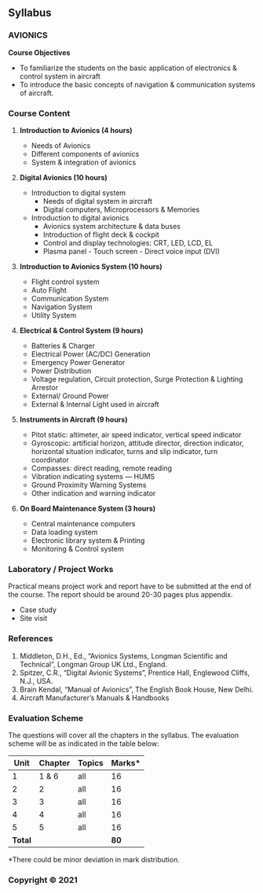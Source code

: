 ## Syllabus

### **AVIONICS**

**Course Objectives**

* To familiarize the students on the basic application of electronics & control system in aircraft
* To introduce the basic concepts of navigation & communication systems of aircraft.

### **Course Content**

1. **Introduction to Avionics (4 hours)**
    * Needs of Avionics
    * Different components of avionics
    * System & integration of avionics
    
2. **Digital Avionics (10 hours)**
    * Introduction to digital system
        * Needs of digital system in aircraft
        * Digital computers, Microprocessors & Memories
    * Introduction to digital avionics
        * Avionics system architecture & data buses
        * Introduction of flight deck & cockpit
        * Control and display technologies: CRT, LED, LCD, EL
        * Plasma panel - Touch screen - Direct voice input (DVI)

3. **Introduction to Avionics System (10 hours)**
    * Flight control system
    * Auto Flight
    * Communication System
    * Navigation System
    * Utility System
    
4. **Electrical & Control System (9 hours)**
    * Batteries & Charger
    * Electrical Power (AC/DC) Generation
    * Emergency Power Generator
    * Power Distribution
    * Voltage regulation, Circuit protection, Surge Protection & Lighting Arrestor
    * External/ Ground Power
    * External & Internal Light used in aircraft
    
5. **Instruments in Aircraft (9 hours)**
    * Pitot static: altimeter, air speed indicator, vertical speed indicator
    * Gyroscopic: artificial horizon, attitude director, direction indicator, horizontal situation indicator, turns and slip indicator, turn coordinator
    * Compasses: direct reading, remote reading
    * Vibration indicating systems — HUMS
    * Ground Proximity Warning Systems
    * Other indication and warning indicator
    
6. **On Board Maintenance System (3 hours)**
    * Central maintenance computers
    * Data loading system
    * Electronic library system & Printing
    * Monitoring & Control system

### **Laboratory / Project Works**

Practical means project work and report have to be submitted at the end of the course. The report should be around 20-30 pages plus appendix.

* Case study
* Site visit

### **References**

1. Middleton, D.H., Ed., “Avionics Systems, Longman Scientific and Technical”, Longman Group UK Ltd., England.
2. Spitzer, C.R., “Digital Avionic Systems”, Prentice Hall, Englewood Cliffs, N.J., USA.
3. Brain Kendal, “Manual of Avionics”, The English Book House, New Delhi.
4. Aircraft Manufacturer’s Manuals & Handbooks

### **Evaluation Scheme**

The questions will cover all the chapters in the syllabus. The evaluation scheme will be as indicated in the table below:

| Unit | Chapter | Topics | Marks* |
|---|---|---|---|
| 1 | 1 & 6 | all | 16 |
| 2 | 2 | all | 16 |
| 3 | 3 | all | 16 |
| 4 | 4 | all | 16 |
| 5 | 5 | all | 16 |
| **Total** |  |  | **80** |

*There could be minor deviation in mark distribution.

### **Copyright &copy; 2021** 
